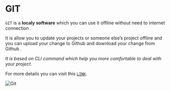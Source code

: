 # GIT
`GIT` is a **localy software** which you can use it offline without need to internet connection .

It is allow you to update your projects or someone else’s project offline and you can upload your change to Github and download your change from Github .

*It is based on CLI command which help you more comfortable to deal with your project*. 

For more details you can visit this [`LINK`](https://blog.udemy.com/git-tutorial-a-comprehensive-guide/).

![Git](https://codexitos.com/wp-content/uploads/2019/10/blog-What-is-github-and-why-you-should-use-it..png)
